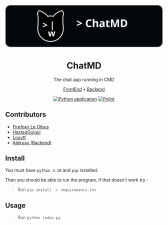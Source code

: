 <div align="center">

![Banner](./banner.svg)

# ChatMD

The chat app running in CMD

[FrontEnd](https://github.com/FirefoxyLeGibus/ChatMD-Frontend) • [Backend](https://github.com/FirefoxyLeGibus/ChatMD-Backend)

[![Python application](https://github.com/FirefoxyleGibus/ChatMD-Frontend/actions/workflows/python-app.yml/badge.svg)](https://github.com/FirefoxyleGibus/ChatMD-Frontend/actions/workflows/python-app.yml) 
[![Pylint](https://github.com/FirefoxyleGibus/ChatMD-Frontend/actions/workflows/pylint.yml/badge.svg)](https://github.com/FirefoxyleGibus/ChatMD-Frontend/actions/workflows/pylint.yml)

</div>

## Contributors

- [Firefoxy Le Gibus](https://github.com/FirefoxyLeGibus)
- [HastagGuigui](https://github.com/HashtagGuigui)
- [Louvtt](https://github.com/Louvtt)
- [Alekuso (Backend)](https://github.com/Alekuso)


## Install

You must have `python 3.10` and `pip` installed.

Then you should be able to run the program, if that doesn't work try :
> Run `pip install -r requirements.txt`

## Usage

> Run `python index.py`
